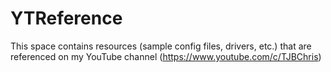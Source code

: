 # YTReference

This space contains resources (sample config files, drivers, etc.) that are referenced on my YouTube channel (https://www.youtube.com/c/TJBChris)
